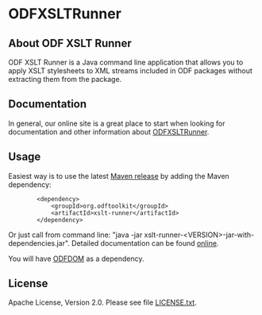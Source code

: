 # ODFXSLTRunner

## About ODF XSLT Runner

ODF XSLT Runner is a Java command line application that allows you to apply
XSLT stylesheets to XML streams included in ODF packages without extracting
them from the package.

## Documentation

In general, our online site is a great place to start when looking for documentation and other information about [ODFXSLTRunner](https://tdf.github.io/odftoolkit/docs/xsltrunner/ODFXSLTRunner.html).

## Usage

Easiest way is to use the latest [Maven release](https://oss.sonatype.org/content/groups/public/org/odftoolkit/xslt-runner) by adding the Maven dependency:

            <dependency>
                <groupId>org.odftoolkit</groupId>
                <artifactId>xslt-runner</artifactId>
            </dependency>

Or just call from command line: "java -jar xslt-runner-&lt;VERSION&gt;-jar-with-dependencies.jar". 
Detailed documentation can be found [online](https://tdf.github.io/odftoolkit/docs/xsltrunner/ODFXSLTRunner.html).

You will have [ODFDOM](https://tdf.github.io/odftoolkit/docs/odfdom/index.html) as a dependency.

## License
Apache License, Version 2.0. Please see file [LICENSE.txt](LICENSE.txt).